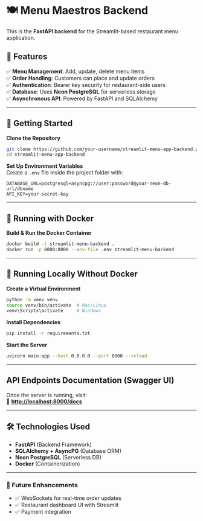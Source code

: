 # **🍽️ Menu Maestros Backend**  
This is the **FastAPI backend** for the Streamlit-based restaurant menu application.

## **📌 Features**  
✅ **Menu Management**: Add, update, delete menu items  
✅ **Order Handling**: Customers can place and update orders  
✅ **Authentication**: Bearer key security for restaurant-side users  
✅ **Database**: Uses **Neon PostgreSQL** for serverless storage  
✅ **Asynchronous API**: Powered by FastAPI and SQLAlchemy  

---

## **🚀 Getting Started**  

**Clone the Repository**  
```bash
git clone https://github.com/your-username/streamlit-menu-app-backend.git
cd streamlit-menu-app-backend
```

**Set Up Environment Variables**  
Create a `.env` file inside the project folder with:  
```
DATABASE_URL=postgresql+asyncpg://user:password@your-neon-db-url/dbname
API_KEY=your-secret-key
```

---

## **🐳 Running with Docker**  

**Build & Run the Docker Container**  
```bash
docker build -t streamlit-menu-backend .
docker run -p 8000:8000 --env-file .env streamlit-menu-backend
```

---

## **🔧 Running Locally Without Docker**  
**Create a Virtual Environment**  
```bash
python -m venv venv
source venv/bin/activate  # Mac/Linux
venv\Scripts\activate     # Windows
```

**Install Dependencies**  
```bash
pip install -r requirements.txt
```

**Start the Server**  
```bash
uvicorn main:app --host 0.0.0.0 --port 8000 --reload
```

---

## **API Endpoints Documentation (Swagger UI)**  
Once the server is running, visit:  
📌 **[http://localhost:8000/docs](http://localhost:8000/docs)**  

---

## **🛠️ Technologies Used**  
- **FastAPI** (Backend Framework)  
- **SQLAlchemy + AsyncPG** (Database ORM)  
- **Neon PostgreSQL** (Serverless DB)  
- **Docker** (Containerization)  

---

### **🚀 Future Enhancements**  
- ✅ WebSockets for real-time order updates  
- ✅ Restaurant dashboard UI with Streamlit  
- ✅ Payment integration